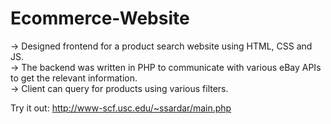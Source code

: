 
# Ecommerce-Website

-> Designed frontend for a product search website using HTML, CSS and JS.\
-> The backend was written in PHP to communicate with various eBay APIs to get the relevant information.\
-> Client can query for products using various filters.

Try it out: http://www-scf.usc.edu/~ssardar/main.php
